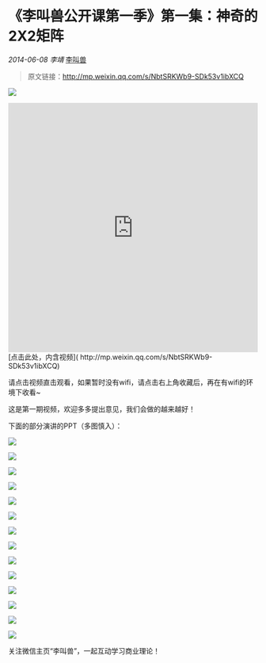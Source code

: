 # 《李叫兽公开课第一季》第一集：神奇的2X2矩阵

*2014-06-08* *李靖* [李叫兽](http://mp.weixin.qq.com/s/NbtSRKWb9-SDk53v1ibXCQ##)

> 原文链接：http://mp.weixin.qq.com/s/NbtSRKWb9-SDk53v1ibXCQ

![](./_image/2017-02-13-16-03-18.jpg)


<iframe allowfullscreen="" frameborder="0" height="502.5" src="http://v.qq.com/iframe/player.html?vid=o0130jxjln2&amp;width=670&amp;height=502.5&amp;auto=0" style="margin: 0px; padding: 0px; max-width: 100%; box-sizing: border-box !important; word-wrap: break-word !important; z-index: 1; width: 670px !important; height: 502.5px !important;" width="670"></iframe>
[点击此处，内含视频](  http://mp.weixin.qq.com/s/NbtSRKWb9-SDk53v1ibXCQ)

请点击视频直击观看，如果暂时没有wifi，请点击右上角收藏后，再在有wifi的环境下收看~

这是第一期视频，欢迎多多提出意见，我们会做的越来越好！

下面的部分演讲的PPT（多图慎入）：


![](./_image/2017-02-13-16-03-34.jpg)



![](./_image/2017-02-13-16-03-42.jpg)



![](./_image/2017-02-13-16-03-51.jpg)



![](./_image/2017-02-13-16-04-12.jpg)



![](./_image/2017-02-13-16-04-19.jpg)



![](./_image/2017-02-13-16-04-26.jpg)


![](./_image/2017-02-13-16-04-33.jpg)



![](./_image/2017-02-13-16-04-42.jpg)



![](./_image/2017-02-13-16-04-50.jpg)



![](./_image/2017-02-13-16-05-27.jpg)


![](./_image/2017-02-13-16-05-36.jpg)




![](./_image/2017-02-13-16-05-53.jpg)



![](./_image/2017-02-13-16-06-20.jpg)

![](./_image/2017-02-13-16-06-33.jpg)

关注微信主页“李叫兽”，一起互动学习商业理论！
